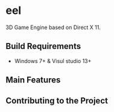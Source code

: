 # eel
3D Game Engine based on Direct X 11.

## Build Requirements
- Windows 7+ & Visul studio 13+

## Main Features

## Contributing to the Project
